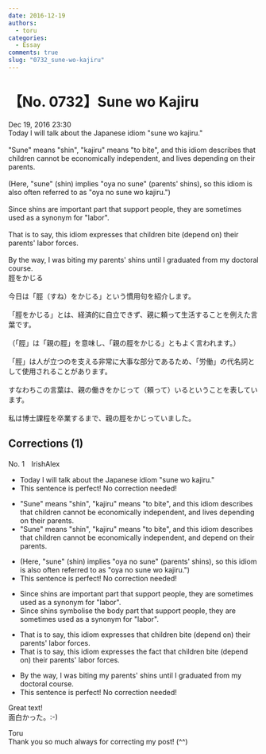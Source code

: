 ```yaml
---
date: 2016-12-19
authors:
  - toru
categories:
  - Essay
comments: true
slug: "0732_sune-wo-kajiru"
---
```


# 【No. 0732】Sune wo Kajiru
<div class="date">Dec 19, 2016 23:30</div>
<div id="post"><div id="body_show_ori">
Today I will talk about the Japanese idiom "sune wo kajiru."<br/><br/>"Sune" means "shin", "kajiru" means "to bite", and this idiom describes that children cannot be economically independent, and lives depending on their parents.<br/><br/>(Here, "sune" (shin) implies "oya no sune" (parents' shins), so this idiom is also often referred to as "oya no sune wo kajiru.")<br/><br/>Since shins are important part that support people, they are sometimes used as a synonym for "labor".<br/><br/>That is to say, this idiom expresses that children bite (depend on) their parents' labor forces.<br/><br/>By the way, I was biting my parents' shins until I graduated from my doctoral course.
</div></div>

<!-- more -->

<div id="post_ja"><div id="body_show_mo">
脛をかじる<br/><br/>今日は「脛（すね）をかじる」という慣用句を紹介します。<br/><br/>「脛をかじる」とは、経済的に自立できず、親に頼って生活することを例えた言葉です。<br/><br/>（「脛」は「親の脛」を意味し、「親の脛をかじる」ともよく言われます。）<br/><br/>「脛」は人が立つのを支える非常に大事な部分であるため、「労働」の代名詞として使用されることがあります。<br/><br/>すなわちこの言葉は、親の働きをかじって（頼って）いるということを表しています。<br/><br/>私は博士課程を卒業するまで、親の脛をかじっていました。
</div></div>

## Corrections (1)
<div id="block"><div class="first_name"> No. 1　<span class="just_name">IrishAlex</span></div><div id="block2">
<ul class="correction_field">
<li class="incorrect">Today I will talk about the Japanese idiom "sune wo kajiru."</li>
<li class="corrected perfect">This sentence is perfect! No correction needed!</li>
</ul>
<ul class="correction_field">
<li class="incorrect">"Sune" means "shin", "kajiru" means "to bite", and this idiom describes that children cannot be economically independent, and lives depending on their parents.</li>
<li class="corrected correct">
"Sune" means "shin", "kajiru" means "to bite", and this idiom describes that children cannot be economically independent, and depend on their parents.
</li>
</ul>
<ul class="correction_field">
<li class="incorrect">(Here, "sune" (shin) implies "oya no sune" (parents' shins), so this idiom is also often referred to as "oya no sune wo kajiru.")</li>
<li class="corrected perfect">This sentence is perfect! No correction needed!</li>
</ul>
<ul class="correction_field">
<li class="incorrect">Since shins are important part that support people, they are sometimes used as a synonym for "labor".</li>
<li class="corrected correct">
Since shins <span class="f_blue">symbolise</span> the <span class="f_blue">body </span>part that support people, they are sometimes used as a synonym for "labor".
</li>
</ul>
<ul class="correction_field">
<li class="incorrect">That is to say, this idiom expresses that children bite (depend on) their parents' labor forces.</li>
<li class="corrected correct">
That is to say, this idiom expresses <span class="f_blue">the fact</span> that children bite (depend on) their parents' labor forces.
</li>
</ul>
<ul class="correction_field">
<li class="incorrect">By the way, I was biting my parents' shins until I graduated from my doctoral course.</li>
<li class="corrected perfect">This sentence is perfect! No correction needed!</li>
</ul>
<p class="comment_small">
 Great text!
 <br/>
 面白かった。:-)
</p>

</div><div class="name"><span class="just_name">Toru</span><br>
Thank you so much always for correcting my post! (^^)
</div>
</div>
